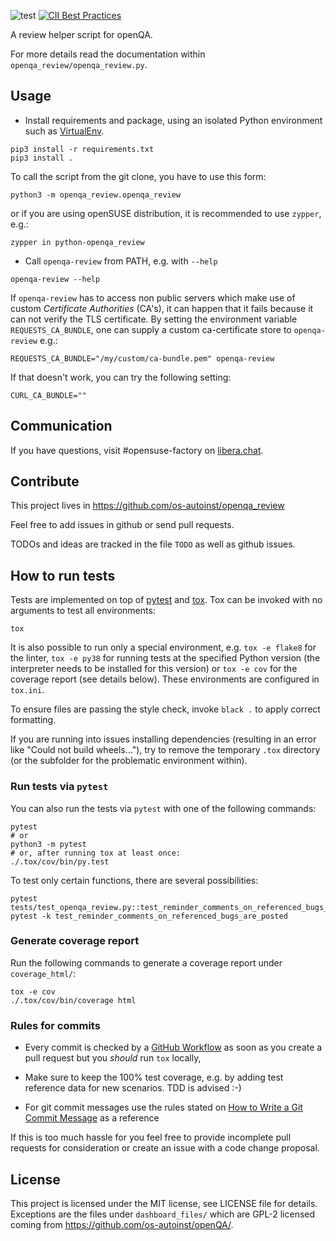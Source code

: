 ![test](https://github.com/os-autoinst/openqa_review/actions/workflows/python-package.yaml/badge.svg)
[![CII Best Practices](https://bestpractices.coreinfrastructure.org/projects/699/badge)](https://bestpractices.coreinfrastructure.org/projects/699)



A review helper script for openQA.

For more details read the documentation within `openqa_review/openqa_review.py`.

## Usage

* Install requirements and package, using an isolated Python environment
  such as [VirtualEnv](http://docs.python-guide.org/en/latest/dev/virtualenvs/).

```
pip3 install -r requirements.txt
pip3 install .
```

To call the script from the git clone, you have to use this form:

```
python3 -m openqa_review.openqa_review
```

or if you are using openSUSE distribution, it is recommended to use `zypper`,
e.g.:

```
zypper in python-openqa_review
```

* Call `openqa-review` from PATH, e.g. with `--help`

```
openqa-review --help
```

If `openqa-review` has to access non public servers which make use of custom
*Certificate Authorities* (CA's), it can happen that it fails because it can
not verify the TLS certificate. By setting the environment variable
`REQUESTS_CA_BUNDLE`, one can supply a custom ca-certificate store to
`openqa-review` e.g.:

```
REQUESTS_CA_BUNDLE="/my/custom/ca-bundle.pem" openqa-review
```

If that doesn't work, you can try the following setting:
```
CURL_CA_BUNDLE=""
```

## Communication

If you have questions, visit #opensuse-factory on [libera.chat](https://web.libera.chat/).


## Contribute

This project lives in https://github.com/os-autoinst/openqa_review

Feel free to add issues in github or send pull requests.

TODOs and ideas are tracked in the file `TODO` as well as github issues.

## How to run tests

Tests are implemented on top of [pytest](https://docs.pytest.org/en/6.2.x/) and
[tox](https://tox.wiki/en/latest/). Tox can be invoked with no arguments to test
all environments:

```
tox
```

It is also possible to run only a special environment, e.g. `tox -e flake8` for
the linter, `tox -e py38` for running tests at the specified Python version (the
interpreter needs to be installed for this version) or `tox -e cov` for the
coverage report (see details below). These environments are configured in
`tox.ini`.

To ensure files are passing the style check, invoke `black .` to apply
correct formatting.

If you are running into issues installing dependencies (resulting in an error
like "Could not build wheels…"), try to remove the temporary `.tox` directory
(or the subfolder for the problematic environment within).

### Run tests via `pytest`
You can also run the tests via `pytest` with one of the following commands:

```
pytest
# or
python3 -m pytest
# or, after running tox at least once:
./.tox/cov/bin/py.test
```

To test only certain functions, there are several possibilities:
```
pytest tests/test_openqa_review.py::test_reminder_comments_on_referenced_bugs_are_posted
pytest -k test_reminder_comments_on_referenced_bugs_are_posted
```

### Generate coverage report
Run the following commands to generate a coverage report under `coverage_html/`:

```
tox -e cov
./.tox/cov/bin/coverage html
```

### Rules for commits

* Every commit is checked by a [GitHub Workflow](https://github.com/os-autoinst/openqa_review/actions)
  as soon as you create a pull request but you *should* run `tox` locally,

* Make sure to keep the 100% test coverage, e.g. by adding test reference data
  for new scenarios. TDD is advised :-)

* For git commit messages use the rules stated on
  [How to Write a Git Commit Message](http://chris.beams.io/posts/git-commit/) as
  a reference

If this is too much hassle for you feel free to provide incomplete pull
requests for consideration or create an issue with a code change proposal.

## License

This project is licensed under the MIT license, see LICENSE file for details.
Exceptions are the files under `dashboard_files/` which are GPL-2 licensed
coming from https://github.com/os-autoinst/openQA/.
